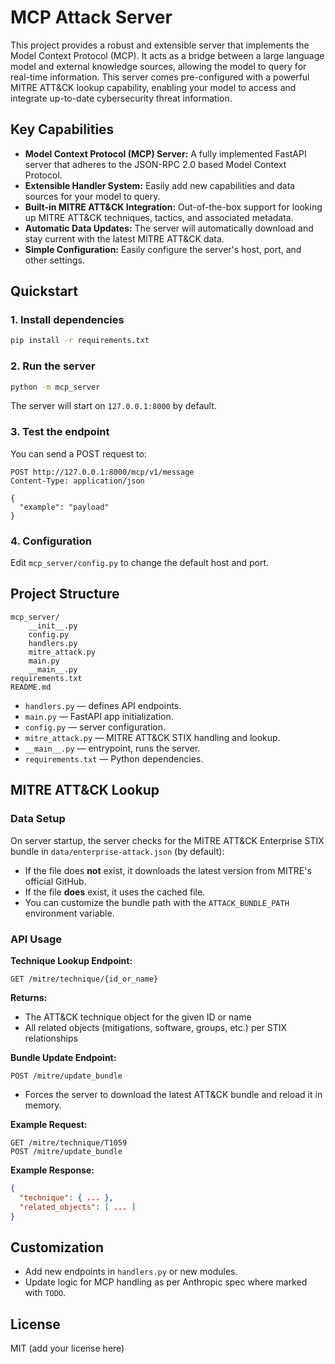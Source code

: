 # MCP Attack Server

This project provides a robust and extensible server that implements the Model Context Protocol (MCP). It acts as a bridge between a large language model and external knowledge sources, allowing the model to query for real-time information. This server comes pre-configured with a powerful MITRE ATT&CK lookup capability, enabling your model to access and integrate up-to-date cybersecurity threat information.

## Key Capabilities

*   **Model Context Protocol (MCP) Server:** A fully implemented FastAPI server that adheres to the JSON-RPC 2.0 based Model Context Protocol.
*   **Extensible Handler System:** Easily add new capabilities and data sources for your model to query.
*   **Built-in MITRE ATT&CK Integration:** Out-of-the-box support for looking up MITRE ATT&CK techniques, tactics, and associated metadata.
*   **Automatic Data Updates:** The server will automatically download and stay current with the latest MITRE ATT&CK data.
*   **Simple Configuration:** Easily configure the server's host, port, and other settings.

## Quickstart

### 1. Install dependencies

```bash
pip install -r requirements.txt
```

### 2. Run the server

```bash
python -m mcp_server
```

The server will start on `127.0.0.1:8000` by default.

### 3. Test the endpoint

You can send a POST request to:

```
POST http://127.0.0.1:8000/mcp/v1/message
Content-Type: application/json

{
  "example": "payload"
}
```

### 4. Configuration

Edit `mcp_server/config.py` to change the default host and port.

## Project Structure

```
mcp_server/
    __init__.py
    config.py
    handlers.py
    mitre_attack.py
    main.py
    __main__.py
requirements.txt
README.md
```

- `handlers.py` — defines API endpoints.
- `main.py` — FastAPI app initialization.
- `config.py` — server configuration.
- `mitre_attack.py` — MITRE ATT&CK STIX handling and lookup.
- `__main__.py` — entrypoint, runs the server.
- `requirements.txt` — Python dependencies.

## MITRE ATT&CK Lookup

### Data Setup

On server startup, the server checks for the MITRE ATT&CK Enterprise STIX bundle in `data/enterprise-attack.json` (by default):

- If the file does **not** exist, it downloads the latest version from MITRE's official GitHub.
- If the file **does** exist, it uses the cached file.
- You can customize the bundle path with the `ATTACK_BUNDLE_PATH` environment variable.

### API Usage

**Technique Lookup Endpoint:**  
```
GET /mitre/technique/{id_or_name}
```

**Returns:**  
- The ATT&CK technique object for the given ID or name
- All related objects (mitigations, software, groups, etc.) per STIX relationships

**Bundle Update Endpoint:**  
```
POST /mitre/update_bundle
```
- Forces the server to download the latest ATT&CK bundle and reload it in memory.

**Example Request:**  
```
GET /mitre/technique/T1059
POST /mitre/update_bundle
```

**Example Response:**  
```json
{
  "technique": { ... },
  "related_objects": [ ... ]
}
```

## Customization

- Add new endpoints in `handlers.py` or new modules.
- Update logic for MCP handling as per Anthropic spec where marked with `TODO`.

## License

MIT (add your license here)
